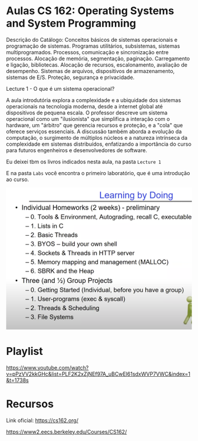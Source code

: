 # Aulas CS 162: Operating Systems and System Programming

Descrição do Catálogo: Conceitos básicos de sistemas operacionais e programação de sistemas. Programas utilitários, subsistemas, sistemas multiprogramados. Processos, comunicação e sincronização entre processos. Alocação de memória, segmentação, paginação. Carregamento e ligação, bibliotecas. Alocação de recursos, escalonamento, avaliação de desempenho. Sistemas de arquivos, dispositivos de armazenamento, sistemas de E/S. Proteção, segurança e privacidade.

Lecture 1 - O que é um sistema operacional?

A aula introdutória explora a complexidade e a ubiquidade dos sistemas operacionais na tecnologia moderna, desde a internet global até dispositivos de pequena escala. O professor descreve um sistema operacional como um "ilusionista" que simplifica a interação com o hardware, um "árbitro" que gerencia recursos e proteção, e a "cola" que oferece serviços essenciais. A discussão também aborda a evolução da computação, o surgimento de múltiplos núcleos e a natureza intrínseca da complexidade em sistemas distribuídos, enfatizando a importância do curso para futuros engenheiros e desenvolvedores de software.

Eu deixei tbm os livros indicados nesta aula, na pasta `Lecture 1`

E na pasta `Labs` você encontra o primeiro laboratório, que é uma introdução ao curso.

![Learn](./Labs/1.png)

# Playlist

https://www.youtube.com/watch?v=pPzVV2kkGHc&list=PLF2K2xZjNEf97A_uBCwEl61sdxWVP7VWC&index=1&t=1738s

# Recursos

Link oficial: https://cs162.org/

https://www2.eecs.berkeley.edu/Courses/CS162/